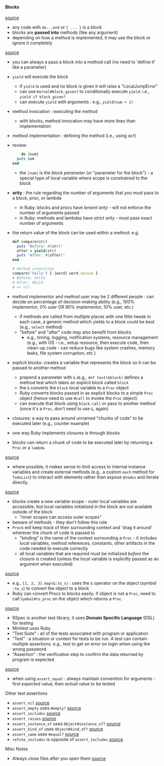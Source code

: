#### Blocks
[source](https://launchschool.com/lessons/c0400a9c/assignments/ff802368)
- any code with `do...end` or `{ ... }` is a block
- blocks are **passed into** methods (like any argument)
- depending on how a method is implemented, it may use the block or ignore it completely

[source](https://launchschool.com/lessons/c0400a9c/assignments/5a060a20)
- you can always a pass a block into a method call (no need to 'define it' like a parameter)
- `yield` will execute the block
  - if `yield` is used and no block is given it will raise a "LocalJumpError"
  - can use `Kernel#block_given?` to conditionally execute `yield`:  i.e., `yield if block_given?`
  - can execute `yield` with arguments : e.g., `yield(num + 1)`
- method invocation : executing the method
  - with blocks, method invocation may have more lines than implementation
- method implementation : defining the method (i.e., using `def`)
- review:
  ```ruby
      do |num|
    puts num
  end
  ```
  - the `|num|` is the *block parameter* (or "parameter for the block") - a special type of local variable where scope is constrained to the block
- **arity** : the rule regarding the number of arguments that you must pass to a block, proc, or lambda
  - in Ruby:  blocks and procs have *lenient arity* - will not enforce the number of arguments passed
  - in Ruby:  methods and lambdas have *strict arity* - must pass exact number of arguments
- the return value of the block can be used within a method: e.g.
  ```ruby
  def compare(str)
    puts "Before: #{str}"
    after = yield(str)
    puts "After: #{after}"
  end

  # method invocation
  compare('hello') { |word| word.upcase }
  # Before: hello
  # After: HELLO
  # => nil
  ```
- method implementor and method user may be 2 different people : can decide on percentage of decision-making ability (e.g., 100% implementor, 0% user  OR  90% implementor, 10% user, etc.)
  - if methods are called from multiple places with one little tweak in each case, a generic method which yields to a block could be best (e.g., `select` method)
  - "before" and "after" code may also benefit from blocks
    - e.g., timing, logging, notification systems, resource management (e.g., with OS - i.e., setup resource, then execute code, then clean-up code - can reduce bugs like system crashes, memory leaks, file system corruption, etc.)

- explicit blocks:  creates a variable that represents the block so it can be passed to another method
  - prepend a parameter with `&` (e.g., `def test(&block)` defines a method test which takes an explicit block called `block`
  - the `&` converts the `block` local variable to a `Proc` object
  - Ruby converts blocks passed in as explicit blocks to a simple `Proc` object (hence need to use `#call` to invoke the `Proc` object)
  - can execute that block using `block.call` or pass to another method (once it's a `Proc`, don't need to use `&`, again)

- closures:  a way to pass around unnamed "chunks of code" to be executed later (e.g., counter example)
- one way Ruby implements closures is through blocks
- blocks can return a chunk of code to be executed later by returning a `Proc` or a `lambda`

[source](https://launchschool.com/lessons/c0400a9c/assignments/490f885c)
  - where possible, it makes sense to limit access to internal instance variables and create external methods (e.g., a custom `each` method for `TodoList`) to interact with elements rather than expose `@todos` and iterate directly.

[source](https://launchschool.com/lessons/c0400a9c/assignments/fd86ea2e)
- blocks create a new variable scope - outer local variables are accessible, but local variables initialized in the block are not available outside of the block
  - "inner scopes can access outer scopes"
- beware of methods - they don't follow this rule
- `Proc`s will keep track of their surrounding context and 'drag it around' wherever the chunk of code is passed to
  - "binding" is the name of the context surrounding a `Proc` - it includes local variables, method references, constants, other artifacts in the code needed to execute correctly
  - all local variables that are required must be initialized *before* the closure is created (unless the local variable is explicitly passed as an argument when executed)

[source](https://launchschool.com/lessons/c0400a9c/assignments/26d715d8)
- e.g., `[1, 2, 3].map(&:to_s)` : uses the `&` operator on the object (symbol `:to_s`) to convert the object to a block
- Ruby can convert Procs to blocks easily;  if object is not a `Proc`, need to call `Symbol#to_proc` on the object which returns a `Proc`

[source](https://launchschool.com/lessons/dd2ae827/assignments/3a8a5aa5)
- RSpec is another test library, it uses **Domain Specific Language** (DSL) for testing
- Minitest uses Ruby
- "Test Suite"  :  all of the tests associated with program or application
- "Test"  :  a situation or context for tests to be run.  A test can contain multiple assertions.  e.g., test to get an error on login when using the wrong password
- "Assertion"  :  the verification step to confirm the data returned by program is expected

[source](https://launchschool.com/exercises/d69b88d6)
- when using `assert_equal` : always maintain convention for arguments - first *expected* value, then *actual* value to be tested 

Other test assertions
- `assert_nil`  [source](https://launchschool.com/exercises/e1183a98)
- `assert_empty` uses `#empty?` [source](https://launchschool.com/exercises/eaa85d07)
- `assert_includes` [source](https://launchschool.com/exercises/12b78daf)
- `assert_raises` [source](https://launchschool.com/exercises/82b73047)
- `assert_instance_of` uses `Object#instance_of?` [source](https://launchschool.com/exercises/92e1ef71)
- `assert_kind_of` uses `Object#kind_of?`  [source](https://launchschool.com/exercises/098fba0b)
- `assert_same` uses `#equal?`  [source](https://launchschool.com/exercises/9eed2942)
- `refute_includes` is opposite of `assert_includes` [source](https://launchschool.com/exercises/4ac8e502)

Misc Notes
- Always close files after you open them [source](https://launchschool.com/exercises/c618c0e4)